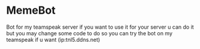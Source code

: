 # MemeBot
 Bot for my teamspeak server if you want to use it for your server u can do it but you may change some code to do so
 you can try the bot on my teamspeak if u want (ip:tnl5.ddns.net)
